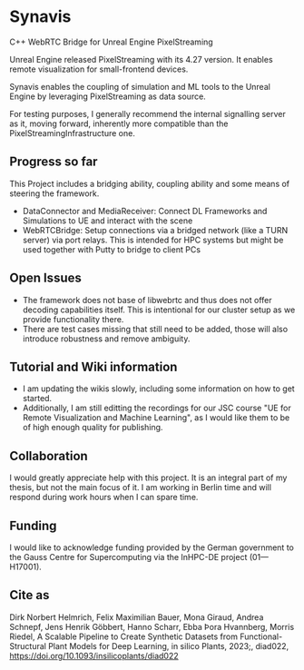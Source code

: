 # Synavis

C++ WebRTC Bridge for Unreal Engine PixelStreaming

Unreal Engine released PixelStreaming with its 4.27 version. It enables remote visualization for small-frontend devices.

Synavis enables the coupling of simulation and ML tools to the Unreal Engine by leveraging PixelStreaming as data source.

For testing purposes, I generally recommend the internal signalling server as it, moving forward, inherently more compatible than the PixelStreamingInfrastructure one.

## Progress so far

This Project includes a bridging ability, coupling ability and some means of steering the framework.

- DataConnector and MediaReceiver: Connect DL Frameworks and Simulations to UE and interact with the scene
- WebRTCBridge: Setup connections via a bridged network (like a TURN server) via port relays. This is intended for HPC systems but might be used together with Putty to bridge to client PCs

## Open Issues

- The framework does not base of libwebrtc and thus does not offer decoding capabilities itself. This is intentional for our cluster setup as we provide functionality there.
- There are test cases missing that still need to be added, those will also introduce robustness and remove ambiguity.

## Tutorial and Wiki information

- I am updating the wikis slowly, including some information on how to get started.
- Additionally, I am still editting the recordings for our JSC course "UE for Remote Visualization and Machine Learning", as I would like them to be of high enough quality for publishing.

## Collaboration

I would greatly appreciate help with this project. It is an integral part of my thesis, but not the main focus of it.
I am working in Berlin time and will respond during work hours when I can spare time.

## Funding

I would like to acknowledge funding provided by the German government to the Gauss Centre for Supercomputing via the InHPC-DE project (01—H17001).

## Cite as

Dirk Norbert Helmrich, Felix Maximilian Bauer, Mona Giraud, Andrea Schnepf, Jens Henrik Göbbert, Hanno Scharr, Ebba Þora Hvannberg, Morris Riedel, A Scalable Pipeline to Create Synthetic Datasets from Functional-Structural Plant Models for Deep Learning, in silico Plants, 2023;, diad022, https://doi.org/10.1093/insilicoplants/diad022


